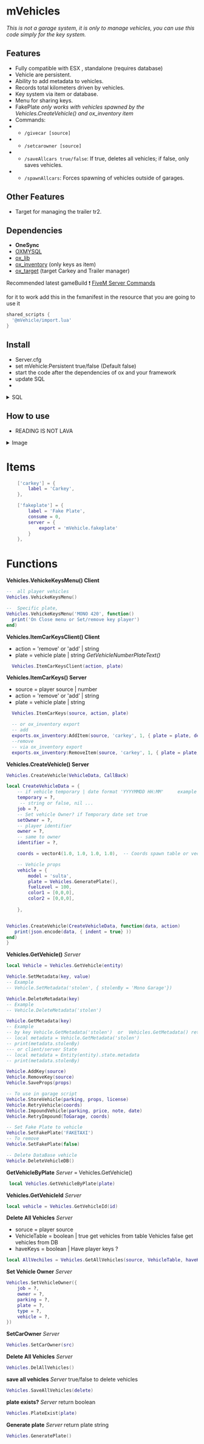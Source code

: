 # mVehicles
*This  is not a garage system, it is only to manage vehicles, you can use this code simply for the key system.*

## Features
- Fully compatible with ESX , standalone (requires database)
- Vehicle are persistent.
- Ability to add metadata to vehicles.
- Records total kilometers driven by vehicles.
- Key system via item or database.
- Menu for sharing keys.
- FakePlate *only works with vehicles spawned by the Vehicles.CreateVehicle() and ox_inventory item*
- Commands:
- - `/givecar [source]`
- - `/setcarowner [source]`
- - `/saveAllcars true/false`: If true, deletes all vehicles; if false, only saves vehicles.
- - `/spawnAllcars`: Forces spawning of vehicles outside of garages.

## Other Features
- Target for managing the trailer tr2.

## Dependencies
* **OneSync**
* [OXMYSQL](https://github.com/overextended/oxmysql)
* [ox_lib](https://github.com/overextended/ox_lib)
* [ox_inventory](https://github.com/overextended/ox_inventory) (only keys as item)
* [ox_target](https://github.com/overextended/ox_target) (target Carkey and Trailer manager)

Recommended latest gameBuild ❗
[FiveM Server Commands](https://docs.fivem.net/docs/server-manual/server-commands#sv_enforcegamebuild-build)

for it to work add this in the fxmanifest in the resource that you are going to use it
```lua 
shared_scripts {
  '@mVehicle/import.lua'
}
```
## Install 
-  Server.cfg
- set mVehicle:Persistent true/false (Default false) 
- start the code after the dependencies of ox and your framework
- update SQL 
- 
<details>
<summary>SQL </summary>

# DataBase 
## ESX 
- Original owned_vehicles 
- - to use it 'standalone' use this same database
```sql
CREATE TABLE `owned_vehicles` (
  `owner` varchar(60) DEFAULT NULL,
  `plate` varchar(12) NOT NULL,
  `vehicle` longtext DEFAULT NULL,
  `type` varchar(20) NOT NULL DEFAULT 'car',
  `job` varchar(20) DEFAULT NULL,
  `stored` tinyint(4) NOT NULL DEFAULT 0,
  `parking` VARCHAR(60) DEFAULT NULL,
  `pound` VARCHAR(60) DEFAULT NULL
) ENGINE=InnoDB;
```

- To inssert new
```sql
ALTER TABLE `owned_vehicles`
ADD COLUMN `id` int(11) NOT NULL AUTO_INCREMENT PRIMARY KEY FIRST,
ADD COLUMN `mileage` int(11) DEFAULT 0,
ADD COLUMN `coords` longtext,
ADD COLUMN `lastparking` varchar(100),
ADD COLUMN `keys` longtext DEFAULT '[]',
ADD COLUMN `metadata` longtext
```



## OX 
- Original table
```sql
CREATE TABLE
  IF NOT EXISTS `vehicles` (
    `id` INT UNSIGNED NOT NULL AUTO_INCREMENT,
    `plate` CHAR(8) NOT NULL DEFAULT '',
    `vin` CHAR(17) NOT NULL,
    `owner` INT UNSIGNED NULL DEFAULT NULL,
    `group` VARCHAR(50) NULL DEFAULT NULL,
    `model` VARCHAR(20) NOT NULL,
    `class` TINYINT UNSIGNED NULL DEFAULT NULL,
    `data` LONGTEXT NOT NULL,
    `trunk` LONGTEXT NULL DEFAULT NULL,
    `glovebox` LONGTEXT NULL DEFAULT NULL,
    `stored` VARCHAR(50) NULL DEFAULT NULL,
    PRIMARY KEY (`id`) USING BTREE,
    UNIQUE INDEX `plate` (`plate`) USING BTREE,
    UNIQUE INDEX `vin` (`vin`) USING BTREE,
    INDEX `FK_vehicles_characters` (`owner`) USING BTREE,
    CONSTRAINT `FK_vehicles_characters` FOREIGN KEY (`owner`) REFERENCES `characters` (`charId`) ON UPDATE CASCADE ON DELETE CASCADE,
    CONSTRAINT `FK_vehicles_groups` FOREIGN KEY (`group`) REFERENCES `ox_groups` (`name`) ON UPDATE CASCADE ON DELETE CASCADE
  );
```
- To inssert new
```sql
ALTER TABLE `vehicles`
ADD COLUMN `mileage` int(11) DEFAULT 0,
ADD COLUMN `coords` longtext,
ADD COLUMN `lastparking` varchar(100),
ADD COLUMN `type` varchar(20) DEFAULT NULL,
ADD COLUMN `keys` longtext DEFAULT '[]',
ADD COLUMN `pound` VARCHAR(60) 
```
</details>

## How to use
- READING IS NOT LAVA

<details>
<summary>Image</summary>

![GiveCar](https://i.imgur.com/3ja1LQG.png)

![CarKeysMenu](https://i.imgur.com/b3eAY84.png)

![ManageVehicleKeys](https://i.imgur.com/82KfzBc.png)
</details>


# Items 
```lua
	['carkey'] = {
		label = 'Carkey',
	},

	['fakeplate'] = {
		label = 'Fake Plate',
		consume = 0,
		server = {
			export = 'mVehicle.fakeplate'
		}
	},
```


# Functions

**Vehicles.VehickeKeysMenu() Client**
```lua
--  all player vehicles
Vehicles.VehickeKeysMenu()

--  Specific plate, 
Vehicles.VehickeKeysMenu('MONO 420', function()
  print('On Close menu or Set/remove key player')
end)
``` 

**Vehicles.ItemCarKeysClient() Client**
* action = 'remove' or 'add' | string
* plate  =  vehicle plate    | string *GetVehicleNumberPlateText()*
```lua
  Vehicles.ItemCarKeysClient(action, plate)
```

**Vehicles.ItemCarKeys() Server**
* source = player source    | number 
* action = 'remove' or 'add' | string
* plate  =  vehicle plate    | string 
```lua
  Vehicles.ItemCarKeys(source, action, plate)

  -- or ox_inventory export 
  -- add
  exports.ox_inventory:AddItem(source, 'carkey', 1, { plate = plate, description = plate })
  --remove 
  -- via ox_inventory export 
  exports.ox_inventory:RemoveItem(source, 'carkey', 1, { plate = plate, description = plate })
```

  **Vehicles.CreateVehicle() Server**
```lua
Vehicles.CreateVehicle(VehicleData, CallBack)

local CreateVehicleData = {
    -- if vehicle temporary | date format 'YYYYMMDD HH:MM'     example '20240422 03:00'   - or false
    temporary = ?, 
     -- string or false, nil ...
    job = ?,
    -- Set vehicle Owner? if Temporary date set true
    setOwner = ?,  
    -- player identifier
    owner = ?,    
    -- same to owner  
    identifier = ?, 

    coords = vector4(1.0, 1.0, 1.0, 1.0),  -- Coords spawn table or vector 4

    -- Vehicle props
    vehicle = {                            
        model = 'sulta',                  
        plate = Vehicles.GeneratePlate(), 
        fuelLevel = 100,                  
        color1 = [0,0,0],
        color2 = [0,0,0],               
        
    },


Vehicles.CreateVehicle(CreateVehicleData, function(data, action)
   print(json.encode(data, { indent = true} ))
end)
}
```

**Vehicles.GetVehicle()** *Server*

```lua
local Vehicle = Vehicles.GetVehicle(entity) 

Vehicle.SetMetadata(key, value)
-- Example
-- Vehicle.SetMetadata('stolen', { stolenBy = 'Mono Garage'})

Vehicle.DeleteMetadata(key) 
-- Example
-- Vehicle.DeleteMetadata('stolen')

Vehicle.GetMetadata(key)     
-- Example
-- by key Vehicle.GetMetadata('stolen')  or  Vehicles.GetMetadata() return all
-- local metadata = Vehicle.GetMetadata('stolen')
-- print(metadata.stolenBy)   
--- or client/server State 
-- local metadata = Entity(entity).state.metadata
-- print(metadata.stolenBy)  

Vehicle.AddKey(source) 
Vehicle.RemoveKey(source)
Vehicle.SaveProps(props)

-- To use in garage script
Vehicle.StoreVehicle(parking, props, license)
Vehicle.RetryVehicle(coords)
Vehicle.ImpoundVehicle(parking, price, note, date)
Vehicle.RetryImpound(ToGarage, coords)

-- Set Fake Plate to vehicle
Vehicle.SetFakePlate('FAKETAXI')
-- To remove 
Vehicle.SetFakePlate(false)

-- Delete DataBase vehicle
Vehicle.DeleteVehicleDB()
```


**GetVehicleByPlate** *Server*
= Vehicles.GetVehicle()
```lua
 local Vehicles.GetVehicleByPlate(plate)
```

**Vehicles.GetVehicleId** *Server*
```lua 
local vehicle = Vehicles.GetVehicleId(id) 
```
**Delete All Vehicles** *Server*
* soruce  = player source
* VehicleTable = boolean | true get vehicles from table Vehicles false get vehicles from DB
* haveKeys = boolean  | Have player keys ?

```lua 
local AllVechiles = Vehicles.GetAllVehicles(source, VehicleTable, haveKeys) 

```

**Set Vehicle Owner** *Server*
```lua 
Vehicles.SetVehicleOwner({
    job = ?,
    owner = ?,
    parking = ?,
    plate = ?,
    type = ?,
    vehicle = ?,
})
```

**SetCarOwner** *Server*
```lua
Vehicles.SetCarOwner(src)
```


**Delete All Vehicles** *Server*
```lua 
Vehicles.DelAllVehicles() 
```

**save all vehicles** *Server*
true/false to delete vehicles
```lua 
Vehicles.SaveAllVehicles(delete)
```

**plate exists?** *Server*
return boolean
```lua 
Vehicles.PlateExist(plate) 
```

**Generate plate** *Server*
return plate string
```lua 
Vehicles.GeneratePlate()
```
